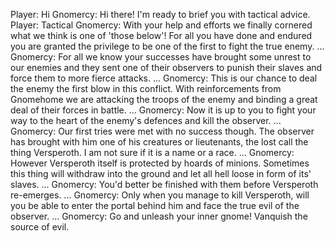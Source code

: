 Player: Hi
Gnomercy: Hi there! I'm ready to brief you with tactical advice.
Player: Tactical
Gnomercy: With your help and efforts we finally cornered what we think is one of 'those below'! For all you have done and endured you are granted the privilege to be one of the first to fight the true enemy. ...
Gnomercy: For all we know your successes have brought some unrest to our enemies and they sent one of their observers to punish their slaves and force them to more fierce attacks. ...
Gnomercy: This is our chance to deal the enemy the first blow in this conflict. With reinforcements from Gnomehome we are attacking the troops of the enemy and binding a great deal of their forces in battle. ...
Gnomercy: Now it is up to you to fight your way to the heart of the enemy's defences and kill the observer. ...
Gnomercy: Our first tries were met with no success though. The observer has brought with him one of his creatures or lieutenants, the lost call the thing Versperoth. I am not sure if it is a name or a race. ...
Gnomercy: However Versperoth itself is protected by hoards of minions. Sometimes this thing will withdraw into the ground and let all hell loose in form of its' slaves. ...
Gnomercy: You'd better be finished with them before Versperoth re-emerges. ...
Gnomercy: Only when you manage to kill Versperoth, will you be able to enter the portal behind him and face the true evil of the observer. ...
Gnomercy: Go and unleash your inner gnome! Vanquish the source of evil.